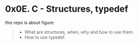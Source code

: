 # 0x0E. C - Structures, typedef

this repo is about figure:

> - What are structures, when, why and how to use them.
> - How to use typedef.
